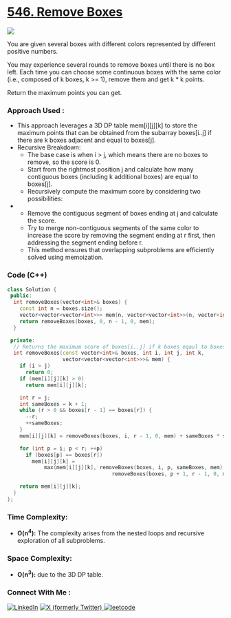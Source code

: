 # [546. Remove Boxes](https://leetcode.com/problems/remove-boxes/description/)

![](https://badgen.net/badge/Level/Hard/red)

You are given several boxes with different colors represented by different positive numbers.

You may experience several rounds to remove boxes until there is no box left. Each time you can choose some continuous boxes with the same color (i.e., composed of k boxes, k >= 1), remove them and get k * k points.

Return the maximum points you can get.

### Approach Used :

-   This approach leverages a 3D DP table mem[i][j][k] to store the maximum points that can be obtained from the subarray boxes[i..j] if there are k boxes adjacent and equal to boxes[j].
-   Recursive Breakdown:
    -   The base case is when i > j, which means there are no boxes to remove, so the score is 0.
    -   Start from the rightmost position j and calculate how many contiguous boxes (including k additional boxes) are equal to boxes[j].
    -   Recursively compute the maximum score by considering two possibilities:
-   -   Remove the contiguous segment of boxes ending at j and calculate the score.
    -   Try to merge non-contiguous segments of the same color to increase the score by removing the segment ending at r first, then addressing the segment ending before r.
    -   This method ensures that overlapping subproblems are efficiently solved using memoization.

### Code (C++)

```cpp
class Solution {
 public:
  int removeBoxes(vector<int>& boxes) {
    const int n = boxes.size();
    vector<vector<vector<int>>> mem(n, vector<vector<int>>(n, vector<int>(n)));
    return removeBoxes(boxes, 0, n - 1, 0, mem);
  }

 private:
  // Returns the maximum score of boxes[i..j] if k boxes eqaul to boxes[j].
  int removeBoxes(const vector<int>& boxes, int i, int j, int k,
                  vector<vector<vector<int>>>& mem) {
    if (i > j)
      return 0;
    if (mem[i][j][k] > 0)
      return mem[i][j][k];

    int r = j;
    int sameBoxes = k + 1;
    while (r > 0 && boxes[r - 1] == boxes[r]) {
      --r;
      ++sameBoxes;
    }
    mem[i][j][k] = removeBoxes(boxes, i, r - 1, 0, mem) + sameBoxes * sameBoxes;

    for (int p = i; p < r; ++p)
      if (boxes[p] == boxes[r])
        mem[i][j][k] =
            max(mem[i][j][k], removeBoxes(boxes, i, p, sameBoxes, mem) +
                                  removeBoxes(boxes, p + 1, r - 1, 0, mem));

    return mem[i][j][k];
  }
};
```

### Time Complexity:
- **O(n<sup>4</sup>):** The complexity arises from the nested loops and recursive exploration of all subproblems.

### Space Complexity:
- **O(n<sup>3</sup>):** due to the 3D DP table.


### Connect With Me : 

<a href="https://www.linkedin.com/in/shivam-ray-b4306524a/" target="_blank"><img src="https://img.shields.io/badge/LinkedIn-0077B5?style=for-the-badge&logo=linkedin&logoColor=white" alt="LinkedIn"></a>
<a href="https://x.com/rai_shivam11/" target="_blank"><img src="https://img.shields.io/badge/Twitter-1DA1F2?style=for-the-badge&logo=twitter&logoColor=white" alt="X (formerly Twitter)">
</a>
<a href="https://leetcode.com/u/shrunited0702/" target="_blank"><img src="https://img.shields.io/badge/LeetCode-000000?style=for-the-badge&logo=LeetCode&logoColor=#d16c06" alt="leetcode">
</a>